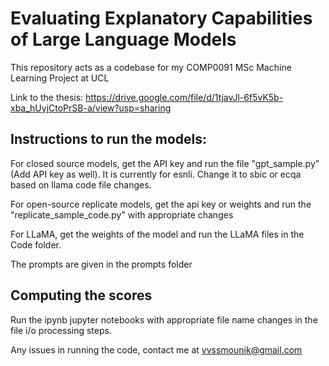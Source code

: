 # Evaluating Explanatory Capabilities of Large Language Models
This repository acts as a codebase for my COMP0091 MSc Machine Learning Project at UCL

Link to the thesis: https://drive.google.com/file/d/1tjavJl-6f5vK5b-xba_hUyjCtoPrSB-a/view?usp=sharing

## Instructions to run the models:
For closed source models, get the API key and run the file "gpt_sample.py" (Add API key as well). 
It is currently for esnli. Change it to sbic or ecqa based on llama code file changes.

For open-source replicate models, get the api key or weights and run the "replicate_sample_code.py" with appropriate changes

For LLaMA, get the weights of the model and run the LLaMA files in the Code folder.

The prompts are given in the prompts folder

## Computing the scores

Run the ipynb jupyter notebooks with appropriate file name changes in the file i/o processing steps. 

Any issues in running the code, contact me at vvssmounik@gmail.com


